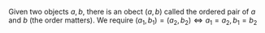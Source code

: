 Given two objects $a,b$, there is an obect $(a,b)$ called the ordered pair of $a$ and $b$ (the order matters). We require $(a_{1},b_{1})=(a_{2},b_{2})\iff a_{1}=a_{2},b_{1}=b_{2}$